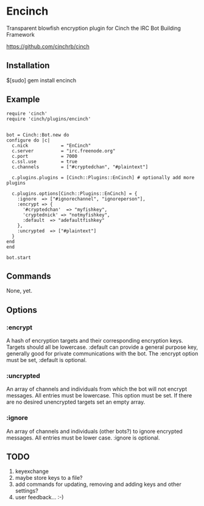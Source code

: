 
# Encinch

Transparent blowfish encryption plugin for Cinch the IRC Bot Building Framework

https://github.com/cinchrb/cinch


## Installation

  $[sudo] gem install encinch

## Example
  ```
  require 'cinch'
  require 'cinch/plugins/encinch'


  bot = Cinch::Bot.new do
  configure do |c|
    c.nick            = "EnCinch"
    c.server          = "irc.freenode.org"
    c.port            = 7000
    c.ssl.use         = true
    c.channels        = ["#cryptedchan", "#plaintext"]

    c.plugins.plugins = [Cinch::Plugins::EnCinch] # optionally add more plugins

    c.plugins.options[Cinch::Plugins::EnCinch] = {
      :ignore  => ["#ignorechannel", "ignoreperson"],
      :encrypt => {
        '#cryptedchan'  => "myfishkey",
        'cryptednick' => "notmyfishkey",
        :default  => "adefaultfishkey"
      },
      :uncrypted  => ["#plaintext"]
    }
  end
end

bot.start
  ```

## Commands
  None, yet. 


## Options
### :encrypt
A hash of encryption targets and their corresponding encryption keys. Targets should all be lowercase.
:default can provide a general purpose key, generally good for private communications with the bot.
The :encrypt option must be set, :default is optional.

### :uncrypted
An array of channels and individuals from which the bot will not encrypt messages. All entries must be lowercase. This option must be set. If there are no desired unencrypted targets set an empty array.

### :ignore
An array of channels and individuals (other bots?) to ignore encrypted messages. All entries must be lower case.
:ignore is optional.

## TODO
  1) keyexchange
  2) maybe store keys to a file?
  3) add commands for updating, removing and adding keys and other settings?
  4) user feedback... :-)
